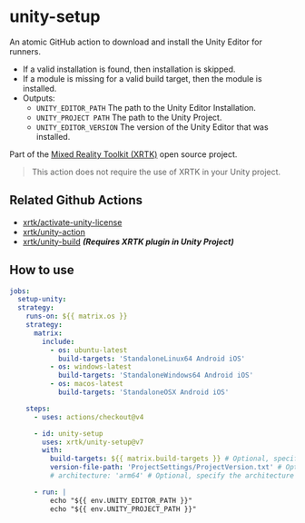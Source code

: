 # unity-setup

An atomic GitHub action to download and install the Unity Editor for runners.

* If a valid installation is found, then installation is skipped.
* If a module is missing for a valid build target, then the module is installed.
* Outputs:
  * `UNITY_EDITOR_PATH` The path to the Unity Editor Installation.
  * `UNITY_PROJECT PATH` The path to the Unity Project.
  * `UNITY_EDITOR_VERSION` The version of the Unity Editor that was installed.

Part of the [Mixed Reality Toolkit (XRTK)](https://github.com/XRTK) open source project.

> This action does not require the use of XRTK in your Unity project.

## Related Github Actions

* [xrtk/activate-unity-license](https://github.com/XRTK/activate-unity-license)
* [xrtk/unity-action](https://github.com/XRTK/unity-action)
* [xrtk/unity-build](https://github.com/XRTK/unity-build) ***(Requires XRTK plugin in Unity Project)***

## How to use

```yaml
jobs:
  setup-unity:
  strategy:
    runs-on: ${{ matrix.os }}
    strategy:
      matrix:
        include:
          - os: ubuntu-latest
            build-targets: 'StandaloneLinux64 Android iOS'
          - os: windows-latest
            build-targets: 'StandaloneWindows64 Android iOS'
          - os: macos-latest
            build-targets: 'StandaloneOSX Android iOS'

    steps:
      - uses: actions/checkout@v4

      - id: unity-setup
        uses: xrtk/unity-setup@v7
        with:
          build-targets: ${{ matrix.build-targets }} # Optional, specify the build targets to install
          version-file-path: 'ProjectSettings/ProjectVersion.txt' # Optional, specify a path to the unity project version text file
          # architecture: 'arm64' # Optional, specify the architecture to install (x86_64 or arm64)

      - run: |
          echo "${{ env.UNITY_EDITOR_PATH }}"
          echo "${{ env.UNITY_PROJECT_PATH }}"
```
